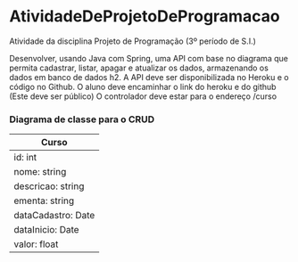 # AtividadeDeProjetoDeProgramacao
Atividade da disciplina Projeto de Programação (3º período de S.I.)

Desenvolver, usando Java com Spring, uma API com base no diagrama que permita
cadastrar, listar, apagar e atualizar os dados, armazenando os dados em banco de dados h2.
A API deve ser disponibilizada no Heroku e o código no Github.
O aluno deve encaminhar o link do heroku e do github (Este deve ser público)
O controlador deve estar para o endereço /curso

### Diagrama de classe para o CRUD

| Curso  |
| ------------------- |
| id: int |
| nome: string |
| descricao: string |
| ementa: string |
| dataCadastro: Date |
| dataInicio: Date |
| valor: float |
